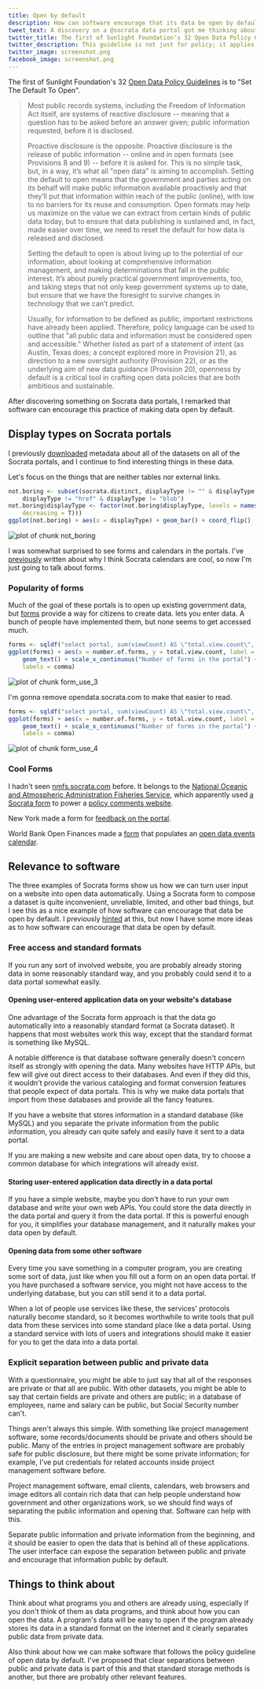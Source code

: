 ```yaml
---
title: Open by default
description: How can software encourage that its data be open by default?
tweet_text: A discovery on a @socrata data portal got me thinking about how software can encourage data to be open by default.
twitter_title: The first of Sunlight Foundation's 32 Open Data Policy Guidelines is to "Set The Default To Open".
twitter_description: This guideline is not just for policy; it applies to software too!
twitter_image: screenshot.png
facebook_image: screenshot.png
---
```



The first of Sunlight Foundation's 32
[Open Data Policy Guidelines](http://sunlightfoundation.com/opendataguidelines/)
is to "Set The Default To Open".

> Most public records systems, including the Freedom of Information Act itself, are systems of reactive disclosure -- meaning that a question has to be asked before an answer given; public information requested, before it is disclosed.
>
> Proactive disclosure is the opposite. Proactive disclosure is the release of public information -- online and in open formats (see Provisions 8 and 9) -- before it is asked for. This is no simple task, but, in a way, it’s what all "open data" is aiming to accomplish. Setting the default to open means that the government and parties acting on its behalf will make public information available proactively and that they’ll put that information within reach of the public (online), with low to no barriers for its reuse and consumption. Open formats may help us maximize on the value we can extract from certain kinds of public data today, but to ensure that data publishing is sustained and, in fact, made easier over time, we need to reset the default for how data is released and disclosed.
>
> Setting the default to open is about living up to the potential of our information, about looking at comprehensive information management, and making determinations that fall in the public interest. It’s about purely practical government improvements, too, and taking steps that not only keep government systems up to date, but ensure that we have the foresight to survive changes in technology that we can’t predict.
>
> Usually, for information to be defined as public, important restrictions have already been applied. Therefore, policy language can be used to outline that "all public data and information must be considered open and accessible." Whether listed as part of a statement of intent (as Austin, Texas does; a concept explored more in Provision 21), as direction to a new oversight authority (Provision 22), or as the underlying aim of new data guidance (Provision 20), openness by default is a critical tool in crafting open data policies that are both ambitious and sustainable.

After discovering something on Socrata data portals, I remarked that
software can encourage this practice of making data open by default.

## Display types on Socrata portals
I previously [downloaded](/!/socrata-summary) metadata about all of
the datasets on all of the Socrata portals, and I continue to find
interesting things in these data.

Let's focus on the things that are neither tables nor external links.


```r
not.boring <- subset(socrata.distinct, displayType != "" & displayType != "table" & 
    displayType != "href" & displayType != "blob")
not.boring$displayType <- factor(not.boring$displayType, levels = names(sort(table(not.boring$displayType), 
    decreasing = T)))
ggplot(not.boring) + aes(x = displayType) + geom_bar() + coord_flip()
```

![plot of chunk not_boring](figure/not_boring.png) 


I was somewhat surprised to see forms and calendars in the portals.
I've [previously](/!/open-calendars) written about why I think Socrata calendars are cool,
so now I'm just going to talk about forms.

### Popularity of forms
Much of the goal of these portals is to open up existing government data, but
[forms](https://data.wa.gov/Economics/Broadband-Project-Data-Entry/38rz-krmg?) provide a way for citizens to create data.
lets you enter data. A bunch of people have implemented them, but none seems to get accessed much.


```r
forms <- sqldf("select portal, sum(viewCount) AS \"total.view.count\", count(*) AS \"number.of.forms\" FROM socrata where displayType = \"form\" group by portal")
ggplot(forms) + aes(x = number.of.forms, y = total.view.count, label = portal) + 
    geom_text() + scale_x_continuous("Number of forms in the portal") + scale_y_continuous("Total hits across all forms", 
    labels = comma)
```

![plot of chunk form_use_3](figure/form_use_3.png) 

I'm gonna remove opendata.socrata.com to make that easier to read.


```r
forms <- sqldf("select portal, sum(viewCount) AS \"total.view.count\", count(*) AS \"number.of.forms\" FROM socrata where displayType = \"form\" and portal != \"opendata.socrata.com\" group by portal")
ggplot(forms) + aes(x = number.of.forms, y = total.view.count, label = portal) + 
    geom_text() + scale_x_continuous("Number of forms in the portal") + scale_y_continuous("Total hits across all forms", 
    labels = comma)
```

![plot of chunk form_use_4](figure/form_use_4.png) 


### Cool Forms
I hadn't seen [nmfs.socrata.com](https://nmfs.socrata.com) before.
It belongs to the [National Oceanic and Atmospheric Administration Fisheries Service](http://www.nmfs.noaa.gov),
which apparently used [a Socrata form](https://nmfs.socrata.com/Government/2011-Aquaculture-Public-Comments-Form/u5id-8nqp) to power a
[policy comments website](http://www.nmfs.noaa.gov/aquaculture/policy2/).

New York made a form for [feedback on the portal](https://data.ny.gov/dataset/Give-Feedback/fq3e-q75i?).

World Bank Open Finances made a
[form](https://finances.worldbank.org/dataset/Global-Open-Data-Calendar-Entry-Form/qdbh-rfd3?)
that populates an
[open data events calendar](https://finances.worldbank.org/dataset/Global-Open-Data-Calendar/g4sx-dwxc).

## Relevance to software
The three examples of Socrata forms show us how we can turn user input on a website into
open data automatically. Using a Socrata form to compose a dataset is quite inconvenient,
unreliable, limited, and other bad things, but I see this as a nice example of how software
can encourage that data be open by default. I previously
[hinted](http://thomaslevine.com/!/socrata-calendars#opening-data-at-their-sources) at this,
but now I have some more ideas as to how software can encourage that data be open by default.

### Free access and standard formats
If you run any sort of involved website, you are probably already storing data in some
reasonably standard way, and you probably could send it to a data portal somewhat easily.

#### Opening user-entered application data on your website's database
One advantage of the Socrata form approach is that the data go automatically into a
reasonably standard format (a Socrata dataset). It happens that most websites work this
way, except that the standard format is something like MySQL.

A notable difference is that database software generally doesn't concern itself as
strongly with opening the data. Many websites have HTTP APIs, but few will give out
direct access to their databases. And even if they did this, it wouldn't provide the
various cataloging and format conversion features that people expect of data portals.
This is why we make data portals that import from these databases and provide all the
fancy features.

If you have a website that stores information in a standard database (like MySQL) and
you separate the private information from the public information, you already can quite
safely and easily have it sent to a data portal.

If you are making a new website and care about open data, try to choose a common
database for which integrations will already exist.

#### Storing user-entered application data directly in a data portal
If you have a simple website, maybe you don't have to run your own database
and write your own web APIs. You could store the data directly in the data portal
and query it from the data portal. If this is powerful enough for you, it
simplifies your database management, and it naturally makes your data open by default.

#### Opening data from some other software
Every time you save something in a computer program, you are creating some sort
of data, just like when you fill out a form on an open data portal.
If you have purchased a software service, you might not have access to the
underlying database, but you can still send it to a data portal.

When a lot of people use services like these, the services' protocols naturally
become standard, so it becomes worthwhile to write tools that pull data from these
services into some standard place like a data portal. Using a standard service
with lots of users and integrations should make it easier for you to get the data
into a data portal.

### Explicit separation between public and private data
With a questionnaire, you might be able to just say that all of the responses are
private or that all are public. With other datasets, you might be able to say that
certain fields are private and others are public; in a database of employees, name
and salary can be public, but Social Security number can't.

Things aren't always this simple. With something like project management software,
some records/documents should be private and others should be public. Many of the
entries in project management software are probably safe for public disclosure,
but there might be some private information; for example, I've put credentials
for related accounts inside project management software before.

Project management software, email clients, calendars, web browsers and image
editors all contain rich data that can help people understand how government
and other organizations work, so we should find ways of separating the public
information and opening that. Software can help with this.

Separate public information and private information from the beginning, and it
should be easier to open the data that is behind all of these applications.
The user interface can expose the separation between public and private and
encourage that information public by default.

## Things to think about
Think about what programs you and others are already using, especially if you
don't think of them as data programs, and think about how you can open the data.
A program's data will be easy to open if the program already stores its data in
a standard format on the internet and it clearly separates public data from
private data.

Also think about how we can make software that follows the policy guideline of
open data by default. I've proposed that clear separations between public and
private data is part of this and that standard storage methods is another, but
there are probably other relevant features.
